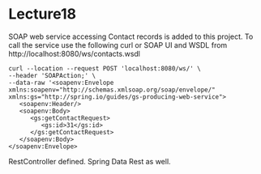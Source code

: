 # Lecture18
SOAP web service accessing Contact records is added to this project.
To call the service use the following curl or SOAP UI and WSDL from http://localhost:8080/ws/contacts.wsdl

```curl
curl --location --request POST 'localhost:8080/ws/' \
--header 'SOAPAction;' \
--data-raw '<soapenv:Envelope xmlns:soapenv="http://schemas.xmlsoap.org/soap/envelope/" xmlns:gs="http://spring.io/guides/gs-producing-web-service">
   <soapenv:Header/>
   <soapenv:Body>
      <gs:getContactRequest>
         <gs:id>31</gs:id>
      </gs:getContactRequest>
   </soapenv:Body>
</soapenv:Envelope>
```


RestController defined.
Spring Data Rest as well.
